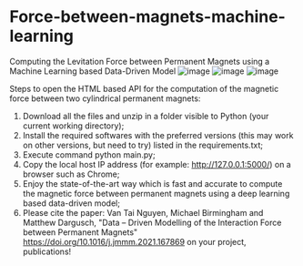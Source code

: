# Force-between-magnets-machine-learning
Computing the Levitation Force between Permanent Magnets using a Machine Learning based Data-Driven Model
![image](https://user-images.githubusercontent.com/60877890/168451443-8c92b0e1-f197-42cb-9700-88161b8672f8.png)
![image](https://user-images.githubusercontent.com/60877890/168453050-6a84b0ec-09d5-4fc5-8cd7-53a75df0ea28.png)
![image](https://user-images.githubusercontent.com/60877890/168451426-a99577a0-22e4-4058-815b-3b66d6d3a270.png)


Steps to open the HTML based API for the computation of the magnetic force between two cylindrical permanent magnets:

1. Download all the files and unzip in a folder visible to Python (your current working directory);
2. Install the required softwares with the preferred versions (this may work on other versions, but need to try) listed in the requirements.txt;
3. Execute command python main.py;
4. Copy the local host IP address (for example: http://127.0.0.1:5000/) on a browser such as Chrome;
5. Enjoy the state-of-the-art way which is fast and accurate to compute the magnetic force between permanent magnets using a deep learning based data-driven model;
6. Please cite the paper: Van Tai Nguyen, Michael Birmingham and Matthew Dargusch, "Data – Driven Modelling of the Interaction Force between Permanent Magnets" https://doi.org/10.1016/j.jmmm.2021.167869 on your project, publications!
